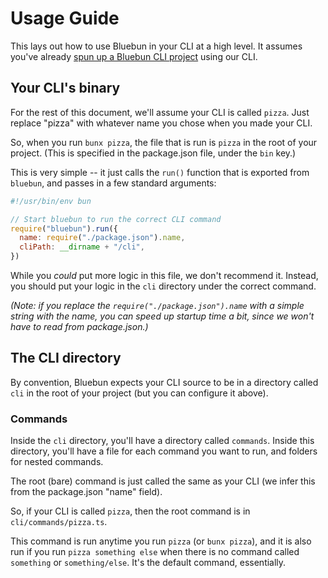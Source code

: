 # Usage Guide

This lays out how to use Bluebun in your CLI at a high level. It assumes you've already [spun up a Bluebun CLI project](./introduction.md) using our CLI.

## Your CLI's binary

For the rest of this document, we'll assume your CLI is called `pizza`. Just replace "pizza" with whatever name you chose when you made your CLI.

So, when you run `bunx pizza`, the file that is run is `pizza` in the root of your project. (This is specified in the package.json file, under the `bin` key.)

This is very simple -- it just calls the `run()` function that is exported from `bluebun`, and passes in a few standard arguments:

```js
#!/usr/bin/env bun

// Start bluebun to run the correct CLI command
require("bluebun").run({
  name: require("./package.json").name,
  cliPath: __dirname + "/cli",
})
```

While you _could_ put more logic in this file, we don't recommend it. Instead, you should put your logic in the `cli` directory under the correct command.

_(Note: if you replace the `require("./package.json").name` with a simple string with the name, you can speed up startup time a bit, since we won't have to read from package.json.)_

## The CLI directory

By convention, Bluebun expects your CLI source to be in a directory called `cli` in the root of your project (but you can configure it above).

### Commands

Inside the `cli` directory, you'll have a directory called `commands`. Inside this directory, you'll have a file for each command you want to run, and folders for nested commands.

The root (bare) command is just called the same as your CLI (we infer this from the package.json "name" field).

So, if your CLI is called `pizza`, then the root command is in `cli/commands/pizza.ts`.

This command is run anytime you run `pizza` (or `bunx pizza`), and it is also run if you run `pizza something else` when there is no command called `something` or `something/else`. It's the default command, essentially.
